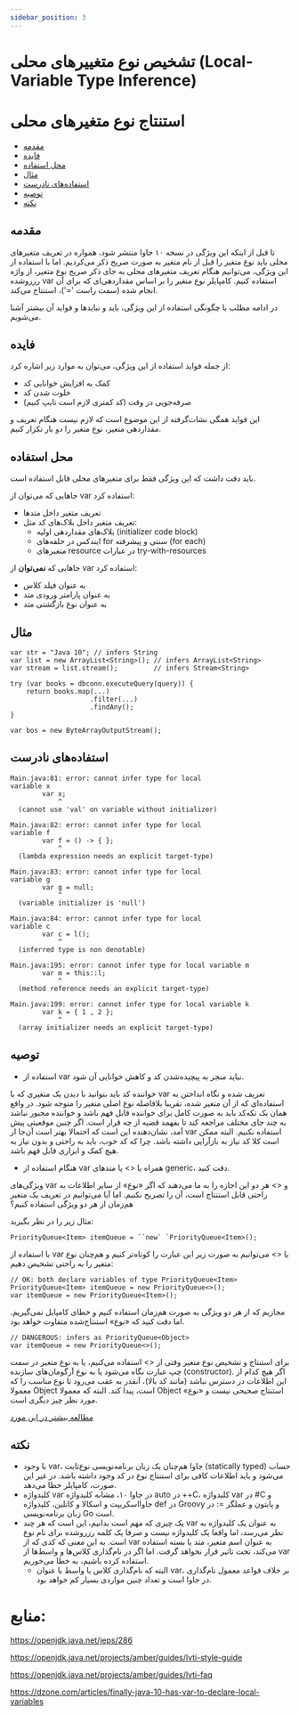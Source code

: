 ```yaml
---
sidebar_position: 3
---
```


# تشخیص نوع متغییرهای محلی (Local-Variable Type Inference)



# استنتاج نوع متغیرهای محلی



- [مقدمه](https://docs.asta.ir/display/JavaCup/Local-Variable+Type+Inference#LocalVariableTypeInference-مقدمه)
- [فایده](https://docs.asta.ir/display/JavaCup/Local-Variable+Type+Inference#LocalVariableTypeInference-فایده)
- [محل استفاده](https://docs.asta.ir/display/JavaCup/Local-Variable+Type+Inference#LocalVariableTypeInference-محلاستفاده)
- [مثال](https://docs.asta.ir/display/JavaCup/Local-Variable+Type+Inference#LocalVariableTypeInference-مثال)
- [استفاده‌های نادرست](https://docs.asta.ir/display/JavaCup/Local-Variable+Type+Inference#LocalVariableTypeInference-استفاده‌هاینادرست)
- [توصیه](https://docs.asta.ir/display/JavaCup/Local-Variable+Type+Inference#LocalVariableTypeInference-توصیه)
- [نکته](https://docs.asta.ir/display/JavaCup/Local-Variable+Type+Inference#LocalVariableTypeInference-نکته)



## مقدمه

تا قبل از اینکه این ویژگی در نسخه ۱۰ جاوا منتشر شود، همواره در تعریف  متغیرهای محلی باید نوع متغیر را قبل از نام متغیر به صورت صریح ذکر  می‌کردیم. اما با استفاده از این ویژگی، می‌توانیم هنگام تعریف متغیرهای  محلی به جای ذکر صریح نوع متغیر، از واژه رزروشده var استفاده کنیم.  کامپایلر نوع متغیر را بر اساس مقداردهی‌ای که برای آن انجام شده (سمت راست '=')، استنتاج می‌کند.

در ادامه مطلب با چگونگی استفاده از این ویژگی، باید و نبایدها و فواید آن بیشتر آشنا می‌شویم.

## فایده

از جمله فواید استفاده از این ویژگی، می‌توان به موارد زیر اشاره کرد:

- کمک به افزایش خوانایی کد
- خلوت شدن کد
- صرفه‌جویی در وقت (کد کمتری لازم است تایپ کنیم)

این فواید همگی نشات‌گرفته از این موضوع است که لازم نیست هنگام تعریف و مقداردهی متغیر، نوع متغیر را دو بار تکرار کنیم.

## محل استفاده

باید دقت داشت که این ویژگی فقط برای متغیرهای محلی قابل استفاده است.



جاهایی که می‌توان از var استفاده کرد:

- تعریف متغیر داخل متدها
- تعریف متغیر داخل بلاک‌های کد مثل:
  - بلاک‌های مقداردهی اولیه (initializer code block)
  - ایندکس‌ در حلقه‌های for سنتی و پیشرفته (for each)
  - متغیرهای resource در عبارات try-with-resources

جاهایی که **نمی‌توان** از var استفاده کرد:

- به عنوان فیلد کلاس
- به عنوان پارامتر ورودی متد
- به عنوان نوع بازگشتی متد

## مثال

```
var str = "Java 10"; // infers String
var list = new ArrayList<String>(); // infers ArrayList<String>
var stream = list.stream();         // infers Stream<String>
 
try (var books = dbconn.executeQuery(query)) {
    return books.map(...)
                    .filter(...)
                    .findAny();
}
 
var bos = new ByteArrayOutputStream();
```



## استفاده‌های نادرست



```
Main.java:81: error: cannot infer type for local
variable x
        var x;
            ^
  (cannot use 'val' on variable without initializer)
 
Main.java:82: error: cannot infer type for local
variable f
        var f = () -> { };
            ^
  (lambda expression needs an explicit target-type)
 
Main.java:83: error: cannot infer type for local
variable g
        var g = null;
            ^
  (variable initializer is 'null')
 
Main.java:84: error: cannot infer type for local
variable c
        var c = l();
            ^
  (inferred type is non denotable)
 
Main.java:195: error: cannot infer type for local variable m
        var m = this::l;
            ^
  (method reference needs an explicit target-type)
 
Main.java:199: error: cannot infer type for local variable k
        var k = { 1 , 2 };
            ^
  (array initializer needs an explicit target-type)
```



## توصیه

- استفاده از var نباید منجر به پیچیده‌شدن کد و کاهش خوانایی آن شود.

خواننده کد باید بتوانید با دیدن یک متغیری که با var تعریف شده و نگاه انداختن به استفاده‌‌ای که از آن متغیر شده، تقریبا بلافاصله نوع اصلی متغیر را متوجه شود. در واقع همان یک تکه‌کد باید به صورت کامل برای خواننده قابل فهم  باشد و خواننده مجبور نباشد به چند جای مختلف مراجعه کند تا بفهمد قضیه از  چه قرار است. اگر چنین موقعیتی پیش آمد، نشان‌دهنده این است که احتمالا  بهتر است آن‌جا از var استفاده نکنیم. البته ممکن است کلا کد نیاز به  بازآرایی داشته باشد. چرا که کد خوب، باید به راحتی و بدون نیاز به هیچ کمک و ابزاری قابل فهم باشد.

- هنگام استفاده از var همراه با <> یا متدهای generic، دقت کنید.

ویژگی‌های var و <> هر دو این اجازه را به ما می‌دهند که اگر «نوع» از سایر  اطلاعات به راحتی قابل استنتاج است، آن را تصریح نکنیم. اما آیا می‌توانیم  در تعریف یک متغیر هم‌زمان از هر دو ویژگی استفاده کنیم؟

مثال زیر را در نظر بگیرید:



```
PriorityQueue<Item> itemQueue = ``new` `PriorityQueue<Item>();
```



با استفاده از var یا <> می‌توانیم به صورت زیر این عبارت‌ را کوتاه‌تر کنیم و هم‌چنان نوع متغیر را به راحتی تشخیص دهیم:



```
// OK: both declare variables of type PriorityQueue<Item>
PriorityQueue<Item> itemQueue = new PriorityQueue<>();
var itemQueue = new PriorityQueue<Item>();
```



مجازیم که از هر دو ویژگی به صورت هم‌زمان  استفاده کنیم و خطای کامپایل نمی‌گیریم. اما دقت کنید که «نوع» استنتاج‌شده متفاوت خواهد بود.



```
// DANGEROUS: infers as PriorityQueue<Object>
var itemQueue = new PriorityQueue<>();
```



برای استنتاج و تشخیص نوع متغیر وقتی از  <> استفاده می‌کنیم، یا به نوع متغیر در سمت چپ عبارت نگاه می‌شود یا به نوع آرگومان‌های سازنده (constructor). اگر هیچ کدام از این اطلاعات در دسترس نباشد (مانند کد بالا)، آنقدر به عقب می‌رود تا نوع مناسب را که  معمولا Object است، پیدا کند. البته که معمولا Object استنتاج صحیحی نیست و «نوع» مورد نظر چیز دیگری است.

[مطالعه بیشتر در این مورد](https://openjdk.java.net/projects/amber/guides/lvti-style-guide#G6) 



## نکته

- با وجود var، جاوا هم‌چنان یک زبان برنامه‌نویسی نوع‌ثابت (statically typed) حساب می‌شود و باید اطلاعات کافی برای استنتاج نوع در کد وجود داشته باشد. در غیر این صورت، کامپایلر خطا می‌دهد.
- کلیدواژه var در جاوا ۱۰،  مشابه کلیدواژه auto در ++C، کلیدواژه var در #C و جاوااسکریپت و اسکالا و  کاتلین، کلیدواژه def در Groovy و پایتون و عملگر =: در زبان برنامه‌نویسی  Go است.
- یک چیزی که مهم است بدانیم، این است که هر چند var به  عنوان یک کلیدواژه به نظر می‌رسد، اما واقعا یک کلیدواژه نیست و صرفا یک  کلمه رزروشده برای نام نوع است. به این معنی که کدی که از var به عنوان اسم متغیر، متد یا بسته استفاده می‌کند، تحت تاثیر قرار نخواهد گرفت. اما اگر  در نام‌گذاری کلاس‌ها و واسط‌ها از var استفاده کرده باشیم، به خطا  می‌خوریم.
  - البته که نام‌گذاری کلاس یا واسط با عنوان var، بر خلاف قواعد معمول نام‌گذاری در جاوا است و تعداد چنین مواردی بسیار کم خواهد بود.





# منابع:

https://openjdk.java.net/jeps/286

https://openjdk.java.net/projects/amber/guides/lvti-style-guide

https://openjdk.java.net/projects/amber/guides/lvti-faq

https://dzone.com/articles/finally-java-10-has-var-to-declare-local-variables
